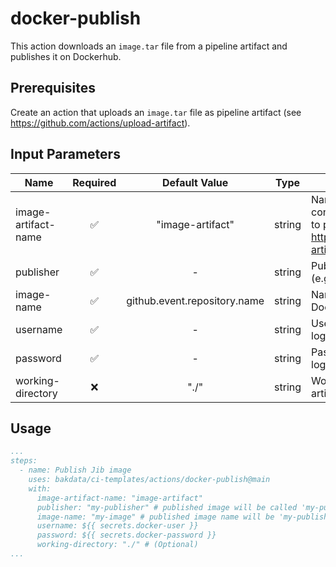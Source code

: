 # docker-publish

This action downloads an `image.tar` file from a pipeline artifact and publishes it on Dockerhub.

## Prerequisites

Create an action that uploads an `image.tar` file as pipeline artifact (see <https://github.com/actions/upload-artifact>).

## Input Parameters

| Name                | Required |        Default Value         |  Type  | Description                                                                                                                     |
|---------------------|:--------:|:----------------------------:|:------:|---------------------------------------------------------------------------------------------------------------------------------|
| image-artifact-name |    ✅     |       "image-artifact"       | string | Name of the pipeline artifact that contains the Docker image.tar file to push, see <https://github.com/actions/upload-artifact> |
| publisher           |    ✅     |              -               | string | Publisher to prefix Docker image (e.g. 'my-publisher')                                                                          |
| image-name          |    ✅     | github.event.repository.name | string | Name of Docker image on Dockerhub                                                                                               |
| username            |    ✅     |              -               | string | Username for the Docker registry login                                                                                          |
| password            |    ✅     |              -               | string | Password for the Docker registry login                                                                                          |
| working-directory   |    ❌     |             "./"             | string | Working directory for your Docker artifacts                                                                                     |

## Usage

```yaml
...
steps:
  - name: Publish Jib image
    uses: bakdata/ci-templates/actions/docker-publish@main
    with:
      image-artifact-name: "image-artifact"
      publisher: "my-publisher" # published image will be called 'my-publisher/my-image'
      image-name: "my-image" # published image name will be 'my-publisher/my-image'
      username: ${{ secrets.docker-user }}
      password: ${{ secrets.docker-password }}
      working-directory: "./" # (Optional)
...
```
